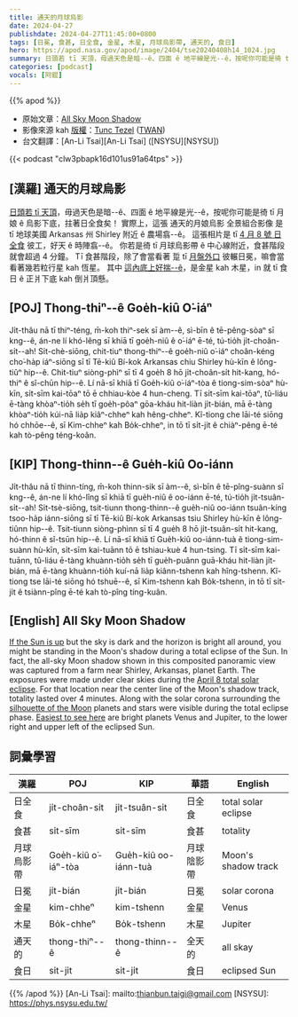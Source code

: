 ```yaml
---
title: 通天的月球烏影
date: 2024-04-27
publishdate: 2024-04-27T11:45:00+0800
tags: [日冕, 食甚, 日全食, 金星, 木星, 月球烏影帶, 通天的, 食日]
hero: https://apod.nasa.gov/apod/image/2404/tse20240408h14_1024.jpg
summary: 日頭若 tī 天頂，毋過天色是暗--ê、四面 ê 地平線是光--ê，按呢你可能是徛 tī 月娘 ê 烏影下底，拄著日全食矣！
categories: [podcast]
vocals: [阿錕]
---
```


{{% apod %}}

- 原始文章：[All Sky Moon Shadow](https://apod.nasa.gov/apod/ap240427.html)
- 影像來源 kah [版權][copyright]：[Tunc Tezel](http://www.twanight.org/tezel) ([TWAN](http://www.twanight.org/))
- 台文翻譯：[An-Li Tsai][An-Li Tsai] ([NSYSU][NSYSU])

{{< podcast "clw3pbapk16d101us91a64tps" >}}

## [漢羅] 通天的月球烏影
[日頭若 tī 天頂][If the Sun is up]，毋過天色是暗--ê、四面 ê 地平線是光--ê，按呢你可能是徛 tī 月娘 ê 烏影下底，拄著日全食矣！
實際上，這張 通天的月娘烏影 全景組合影像 是 tī 地球美國 Arkansas 州 Shirley 附近 ê 農場翕--ê。
這張相片是 tī [4 月 8 號 日全食][April 8 total solar eclipse] 彼工，好天 ê 時陣翕--ê。
你若是徛 tī 月球烏影帶 ê 中心線附近，食甚階段 就會超過 4 分鐘。
Tī 食甚階段，除了會當看著 踅 tī [月盤外口][silhouette of the Moon] 彼輾日冕，嘛會當看著幾若粒行星 kah 恆星。
其中 [這內底上好揣--ê][Easiest to see here]，是金星 kah 木星，in 就 tī 食日 ê 正爿下底 kah 倒爿頂懸。

## [POJ] Thong-thiⁿ--ê Goe̍h-kiû O͘-iáⁿ
Ji̍t-thâu nā tī thiⁿ-téng, m̄-koh thiⁿ-sek sī àm--ê, sì-bīn ê tē-pêng-sòaⁿ sī kng--ê, án-ne lí khó-lêng sī khiā tī goe̍h-niû ê o͘-iáⁿ ē-té, tú-tio̍h ji̍t-choân-si̍t--ah!
Si̍t-chè-siōng, chit-tiuⁿ thong-thiⁿ--ê goe̍h-niû o͘-iáⁿ choân-kéng cho͘-ha̍p iáⁿ-siōng sī tī Tē-kiû Bí-kok Arkansas chiu Shirley hù-kīn ê lông-tiûⁿ hip--ê.
Chit-tiuⁿ siòng-phìⁿ sī tī 4 goe̍h 8 hō ji̍t-choân-si̍t hit-kang, hó-thiⁿ ê sî-chūn hip--ê.
Lí nā-sī khiā tī Goe̍h-kiû o͘-iáⁿ-tòa ê tiong-sim-sòaⁿ hù-kīn, si̍t-sīm kai-tōaⁿ tō ē chhiau-kòe 4 hun-cheng.
Tī si̍t-sīm kai-tōaⁿ, tû-liáu ē-tàng khòaⁿ-tio̍h se̍h tī goe̍h-pôaⁿ gōa-kháu hit-liàn ji̍t-bián, mā ē-tàng khòaⁿ-tio̍h kúi-nā lia̍p kiâⁿ-chheⁿ kah hêng-chheⁿ.
Kî-tiong che lāi-té siōng hó chhōe--ê, sī Kim-chheⁿ kah Bo̍k-chheⁿ, in tō tī si̍t-ji̍t ê chiàⁿ-pêng ē-té kah tò-pêng téng-koân.

## [KIP] Thong-thinn--ê Gue̍h-kiû Oo-iánn
Ji̍t-thâu nā tī thinn-tíng, m̄-koh thinn-sik sī àm--ê, sì-bīn ê tē-pîng-suànn sī kng--ê, án-ne lí khó-lîng sī khiā tī gue̍h-niû ê oo-iánn ē-té, tú-tio̍h ji̍t-tsuân-si̍t--ah!
Si̍t-tsè-siōng, tsit-tiunn thong-thinn--ê gue̍h-niû oo-iánn tsuân-kíng tsoo-ha̍p iánn-siōng sī tī Tē-kiû Bí-kok Arkansas tsiu Shirley hù-kīn ê lông-tiûnn hip--ê.
Tsit-tiunn siòng-phìnn sī tī 4 gue̍h 8 hō ji̍t-tsuân-si̍t hit-kang, hó-thinn ê sî-tsūn hip--ê.
Lí nā-sī khiā tī Gue̍h-kiû oo-iánn-tuà ê tiong-sim-suànn hù-kīn, si̍t-sīm kai-tuānn tō ē tshiau-kuè 4 hun-tsing.
Tī si̍t-sīm kai-tuānn, tû-liáu ē-tàng khuànn-tio̍h se̍h tī gue̍h-puânn guā-kháu hit-liàn ji̍t-bián, mā ē-tàng khuànn-tio̍h kuí-nā lia̍p kiânn-tshenn kah hîng-tshenn.
Kî-tiong tse lāi-té siōng hó tshuē--ê, sī Kim-tshenn kah Bo̍k-tshenn, in tō tī si̍t-ji̍t ê tsiànn-pîng ē-té kah tò-pîng tíng-kuân.

## [English] All Sky Moon Shadow
[If the Sun is up][If the Sun is up] but the sky is dark and the horizon is bright all around, you might be standing in the Moon's shadow during a total eclipse of the Sun.
In fact, the all-sky Moon shadow shown in this composited panoramic view was captured from a farm near Shirley, Arkansas, planet Earth.
The exposures were made under clear skies during the [April 8 total solar eclipse][April 8 total solar eclipse].
For that location near the center line of the Moon's shadow track, totality lasted over 4 minutes.
Along with the solar corona surrounding the [silhouette of the Moon][silhouette of the Moon] planets and stars were visible during the total eclipse phase.
[Easiest to see here][Easiest to see here] are bright planets Venus and Jupiter, to the lower right and upper left of the eclipsed Sun.

## 詞彙學習

|漢羅|POJ|KIP|華語|English|
|-|-|-|-|-|
|日全食|ji̍t-choân-si̍t|ji̍t-tsuân-si̍t|日全食|total solar eclipse|
|食甚|si̍t-sīm|si̍t-sīm|食甚|totality|
|月球烏影帶|Goe̍h-kiû o͘-iáⁿ-tòa|Gue̍h-kiû oo-iánn-tuà|月球陰影帶|Moon's shadow track|
|日冕|ji̍t-bián|ji̍t-bián|日冕|solar corona|
|金星|kim-chheⁿ|kim-tshenn|金星|Venus|
|木星|Bo̍k-chheⁿ|Bo̍k-tshenn|木星|Jupiter|
|通天的|thong-thiⁿ--ê|thong-thinn--ê|全天的|all skay|
|食日|si̍t-ji̍t|si̍t-ji̍t|食日|eclipsed Sun|

{{% /apod %}}
[An-Li Tsai]: mailto:thianbun.taigi@gmail.com
[NSYSU]: https://phys.nsysu.edu.tw/

[copyright]: https://apod.nasa.gov/apod/fap/lib/about_apod.html#srapply
[License3]: https://creativecommons.org/licenses/by/3.0/
[License2]:https://creativecommons.org/licenses/by-nc-nd/2.0/

[If the Sun is up]:https://www.flickr.com/photos/nasahqphoto/albums/72177720315879304/
[April 8 total solar eclipse]:https://science.nasa.gov/solar-system/skywatching/april-8-total-solar-eclipse-through-the-eyes-of-nasa/
[silhouette of the Moon]:https://www.facebook.com/media/set/?set=a.410844681644115&type=3
[Easiest to see here]:https://apod.nasa.gov/apod/image/2404/20240408h14La.jpg
